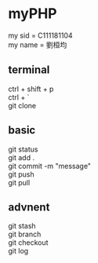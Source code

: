 # myPHP

my  sid = C111181104<br>
my name = 劉桓均

## terminal
ctrl + shift + p<br>
ctrl + `<br>
git clone

## basic
git status<br>
git add .<br>
git commit -m "message"<br>
git push<br>
git pull

## advnent
git stash<br>
git branch<br>
git checkout<br>
git log